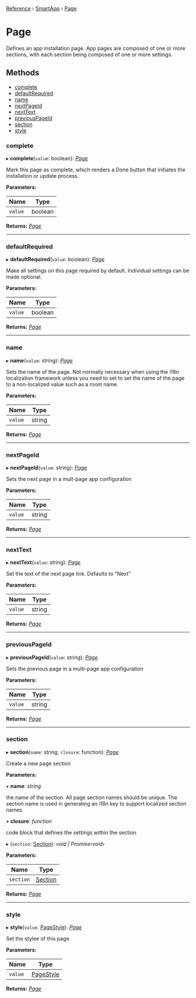 [Reference](../index.md) › [SmartApp](_smart_app_d_.smartapp.md) › [Page](_pages_page_d_.page.md)

# Page

Defines an app installation page. App pages are composed of one or more sections, with each section
being composed of one or more settings.

## Methods

* [complete](_pages_page_d_.page.md#complete)
* [defaultRequired](_pages_page_d_.page.md#defaultrequired)
* [name](_pages_page_d_.page.md#name)
* [nextPageId](_pages_page_d_.page.md#nextpageid)
* [nextText](_pages_page_d_.page.md#nexttext)
* [previousPageId](_pages_page_d_.page.md#previouspageid)
* [section](_pages_page_d_.page.md#section)
* [style](_pages_page_d_.page.md#style)


###  complete

▸ **complete**(`value`: boolean): *[Page](_pages_page_d_.page.md)*

Mark this page as complete, which renders a Done button that initiates the installation or update process.

**Parameters:**

Name | Type |
------ | ------ |
`value` | boolean |

**Returns:** *[Page](_pages_page_d_.page.md)*

___

###  defaultRequired

▸ **defaultRequired**(`value`: boolean): *[Page](_pages_page_d_.page.md)*

Make all settings on this page required by default. Individual settings can be made optional.

**Parameters:**

Name | Type |
------ | ------ |
`value` | boolean |

**Returns:** *[Page](_pages_page_d_.page.md)*

___

###  name

▸ **name**(`value`: string): *[Page](_pages_page_d_.page.md)*

Sets the name of the page. Not normally necessary when using the i18n localization framework unless
you need to set to set the name of the page to a non-localized value such as a room name.

**Parameters:**

Name | Type |
------ | ------ |
`value` | string |

**Returns:** *[Page](_pages_page_d_.page.md)*

___

###  nextPageId

▸ **nextPageId**(`value`: string): *[Page](_pages_page_d_.page.md)*

Sets the next page in a mult-page app configuration

**Parameters:**

Name | Type |
------ | ------ |
`value` | string |

**Returns:** *[Page](_pages_page_d_.page.md)*

___

###  nextText

▸ **nextText**(`value`: string): *[Page](_pages_page_d_.page.md)*

Set the text of the next page link. Defaults to "Next"

**Parameters:**

Name | Type |
------ | ------ |
`value` | string |

**Returns:** *[Page](_pages_page_d_.page.md)*

___

###  previousPageId

▸ **previousPageId**(`value`: string): *[Page](_pages_page_d_.page.md)*

Sets the previous page in a multi-page app configuration

**Parameters:**

Name | Type |
------ | ------ |
`value` | string |

**Returns:** *[Page](_pages_page_d_.page.md)*

___

###  section

▸ **section**(`name`: string, `closure`: function): *[Page](_pages_page_d_.page.md)*

Create a new page section

**Parameters:**

▪ **name**: *string*

the name of the section. All page section names should be unique. The section name is used in
generating an i18n key to support localized section names

▪ **closure**: *function*

code block that defines the settings within the section

▸ (`section`: [Section](_pages_section_d_.section.md)): *void | Promise‹void›*

**Parameters:**

Name | Type |
------ | ------ |
`section` | [Section](_pages_section_d_.section.md) |

**Returns:** *[Page](_pages_page_d_.page.md)*

___

###  style

▸ **style**(`value`: [PageStyle](../enums/_pages_page_d_.pagestyle.md)): *[Page](_pages_page_d_.page.md)*

Set the stylee of this page

**Parameters:**

Name | Type |
------ | ------ |
`value` | [PageStyle](../enums/_pages_page_d_.pagestyle.md) |

**Returns:** *[Page](_pages_page_d_.page.md)*

